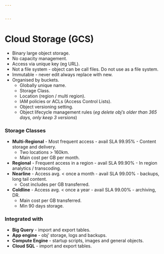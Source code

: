 ```yaml
---


---
```


<h1 id="cloud-storage-gcs">Cloud Storage (GCS)</h1>
<ul>
<li>Binary large object storage.</li>
<li>No capacity management.</li>
<li>Access via unique key (eg URL).</li>
<li>Not a file system - object can be call files.   Do not use as a file system.</li>
<li>Immutable - never edit always replace with new.</li>
<li>Organised by buckets.
<ul>
<li>Globally unique name.</li>
<li>Storage Class.</li>
<li>Location (region / multi region).</li>
<li>IAM policies or ACLs (Access Control Lists).</li>
<li>Object versioning setting.</li>
<li>Object lifecycle management rules (<em>eg delete obj’s older than 365 days, only keep 3 versions</em>)</li>
</ul>
</li>
</ul>
<h3 id="storage-classes">Storage Classes</h3>
<ul>
<li><strong>Multi-Regional</strong> - Most frequent access - avail SLA 99.95% - Content storage and delivery.
<ul>
<li>Two locations &gt; 160km.</li>
<li>Main cost per GB per month.</li>
</ul>
</li>
<li><strong>Regional</strong> - Frequent access in a region - avail SLA 99.90% - In region analytics / transcoding.</li>
<li><strong>Nearline</strong> - Access avg. &lt; once a month - avail SLA 99.00% - backups, long tail content.
<ul>
<li>Cost includes per GB transferred.</li>
</ul>
</li>
<li><strong>Coldline</strong> - Access avg. &lt; once a year - avail SLA 99.00% - archiving, DR.
<ul>
<li>Main cost per GB transferred.</li>
<li>Min 90 days storage.</li>
</ul>
</li>
</ul>
<h3 id="integrated-with">Integrated with</h3>
<ul>
<li><strong>Big Query</strong> - import and export tables.</li>
<li><strong>App engine</strong> - obj’ storage, logs and backups.</li>
<li><strong>Compute Engine</strong> - startup scripts, images and general objects.</li>
<li><strong>Cloud SQL</strong> - import and export tables.</li>
</ul>

